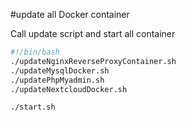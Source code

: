 #update all Docker container

Call update script and start all container

````bash
#!/bin/bash
./updateNginxReverseProxyContainer.sh
./updateMysqlDocker.sh
./updatePhpMyadmin.sh
./updateNextcloudDocker.sh

./start.sh
````
